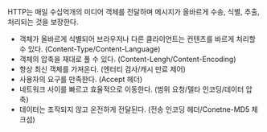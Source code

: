 HTTP는 매일 수십억개의 미디어 객체를 전달하며 메시지가 올바르게 수송, 식별, 추출, 처리되는 것을 보장한다.

- 객체가 올바르게 식별되어 브라우저나 다른 클라이언트는 컨텐츠를 바르게 처리할 수 있다. (Content-Type/Content-Language)
- 객체의 압축을 재대로 풀 수 있다. (Content-Lengh/Content-Encoding)
- 항상 최신 객체를 가져온다. (엔터티 검사/캐시 만료 제어)
- 사용자의 요구를 만족한다. (Accept 헤더)
- 네트워크 사이를 빠르고 효율적으로 이동한다. (범위 요청/델타 인코딩/데이터 압축)
- 데이터는 조작되지 않고 온전하게 전달된다. (전송 인코딩 헤더/Conetne-MD5 체크섬)

